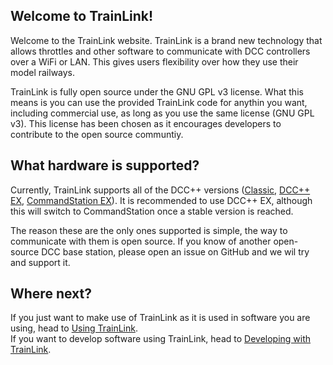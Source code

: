 ## Welcome to TrainLink!
Welcome to the TrainLink website. TrainLink is a brand new technology that allows throttles and other software to communicate with DCC controllers over a WiFi or LAN. This gives users flexibility over how they use their model railways.

TrainLink is fully open source under the GNU GPL v3 license. What this means is you can use the provided TrainLink code for anythin you want, including commercial use, as long as you use the same license (GNU GPL v3). This license has been chosen as it encourages developers to contribute to the open source communtiy.

## What hardware is supported?
Currently, TrainLink supports all of the DCC++ versions ([Classic](https://github.com/DCC-EX/BaseStation-Classic), [DCC++ EX](https://github.com/DCC-EX/BaseStation-EX), [CommandStation EX](https://github.com/DCC-EX/CommandStation-EX)). It is recommended to use DCC++ EX, although this will switch to CommandStation once a stable version is reached.

The reason these are the only ones supported is simple, the way to communicate with them is open source. If you know of another open-source DCC base station, please open an issue on GitHub and we wil try and support it.

## Where next?
If you just want to make use of TrainLink as it is used in software you are using, head to [Using TrainLink]().  
If you want to develop software using TrainLink, head to [Developing with TrainLink]().
